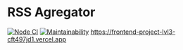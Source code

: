 # RSS Agregator

[![Node CI](https://github.com/alexeybystrov/frontend-project-lvl3/workflows/Node%20CI/badge.svg)](https://github.com/alexeybystrov/frontend-project-lvl3/actions)
[![Maintainability](https://api.codeclimate.com/v1/badges/8cb09c6e99111e295290/maintainability)](https://codeclimate.com/github/alexeybystrov/frontend-project-lvl3/maintainability)
<https://frontend-project-lvl3-cft497jd1.vercel.app>
